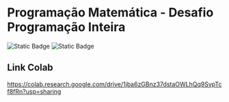 # Programação Matemática - Desafio Programação Inteira

![Static Badge](https://img.shields.io/badge/GCC118-UFLA-green)
![Static Badge](https://img.shields.io/badge/2024%2F2-gray)

## Link Colab

https://colab.research.google.com/drive/1jba6zGBnz37dstaOWLhQq9SvpTcf8fRn?usp=sharing
